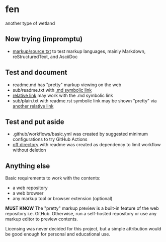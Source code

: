 # fen
another type of wetland

## Now trying (impromptu)

- [markup/source.txt](markup) to test markup languages,
  mainly Markdown, reStructuredText, and AsciiDoc

## Test and document

- readme.md has "pretty" markup viewing on the web
- sub/readme.txt with [.md symbolic link](sub/readme.md)
- [relative link](sub) may work with the .md symbolic link
- sub/plain.txt with readme.rst symbolic link may be shown
  "pretty" via [another relative link](sub/try/)

## Test and put aside

- .github/workflows/basic.yml was created by suggested
  minimum configurations to try GitHub Actions
- [off directory](off) with readme was created as
  dependency to limit workflow without deletion

## Anything else

Basic requirements to work with the contents:

- a web repository
- a web browser
- any markup tool or browser extension (optional)

**MUST KNOW**
The "pretty" markup preview is a built-in feature of the
web repository i.e. GitHub. Otherwise, run a self-hosted
repository or use any markup editor to preview contents.

Licensing was never decided for this project, but a
simple attribution would be good enough for personal
and educational use.
